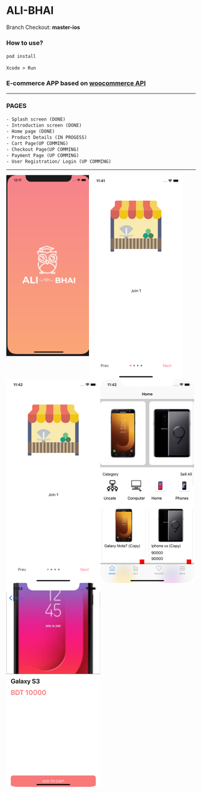 # ALI-BHAI

Branch Checkout: **master-ios**

### How to use?

  `pod install`
  
  `Xcode > Run`


### E-commerce APP based on  <a href="https://woocommerce.github.io/woocommerce-rest-api-docs/">woocommerce API</a>
---------------------------------------------------------------
### PAGES
    - Splash screen (DONE)
    - Introduction screen (DONE)
    - Home page (DONE)
    - Product Details (IN PROGESS)
    - Cart Page(UP COMMING)
    - Checkout Page(UP COMMING)
    - Payment Page (UP COMMING)
    - User Registration/ Login (UP COMMING)

------------------------------------------------------------------------------------
<img align="left" src="image/s1.png" width="220px"/> 
<img align="left" src="image/s2.png" width="250px"/> 
<img align="left" src="image/s3.png" width="250"/> 
<img align="left" src="image/s4.png" width="250px"/> 
<img align="left" src="image/s5.png" width="250px"/>

